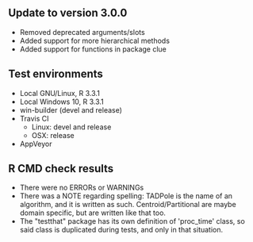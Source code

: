 ## Update to version 3.0.0
* Removed deprecated arguments/slots
* Added support for more hierarchical methods
* Added support for functions in package clue

## Test environments
* Local GNU/Linux, R 3.3.1
* Local Windows 10, R 3.3.1
* win-builder (devel and release)
* Travis CI
  + Linux: devel and release
  + OSX: release
* AppVeyor

## R CMD check results
* There were no ERRORs or WARNINGs
* There was a NOTE regarding spelling: TADPole is the name of an algorithm, and it is written as such. Centroid/Partitional are maybe domain specific, but are written like that too.
* The "testthat" package has its own definition of 'proc_time' class, so said class is duplicated during tests, and only in that situation.
